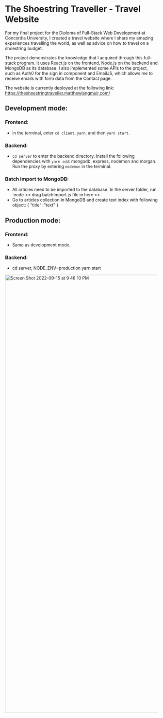 # The Shoestring Traveller - Travel Website

For my final project for the Diploma of Full-Stack Web Development at Concordia University, I created a travel website where I share my amazing experiences travelling the world, as well as advice on how to travel on a shoestring budget.

The project demonstrates the knowledge that I acquired through this full-stack program. It uses React.js on the frontend, Node.js on the backend and MongoDB as its database. I also implemented some APIs to the project, such as Auth0 for the sign in component and EmailJS, which allows me to receive emails with form data from the Contact page.

The website is currently deployed at the following link: https://theshoestringtraveller.matthewlangmuir.com/

## Development mode:

### Frontend:
- In the terminal, enter `cd client`, `yarn`, and then `yarn start`.

### Backend:
- `cd server` to enter the backend directory. Install the following dependencies with `yarn add`: mongodb, express, nodemon and morgan. Run the proxy by entering `nodemon` in the terminal.

### Batch import to MongoDB:
- All articles need to be imported to the database. In the server folder, run `node << drag batchImport.js file in here >>
- Go to articles collection in MongoDB and create text index with following object: { "title": "text" }

## Production mode:

### Frontend:
- Same as development mode.

### Backend:
- cd server, NODE_ENV=production yarn start

<img width="1440" alt="Screen Shot 2022-09-15 at 9 48 10 PM" src="https://user-images.githubusercontent.com/96800876/190558761-6392c6ff-285e-4f73-965d-a11b0f1163ec.png">
